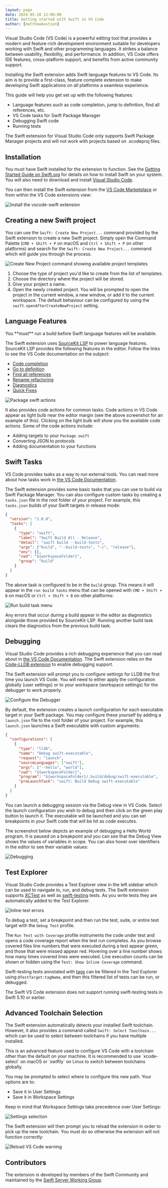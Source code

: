```yaml
---
layout: page
date: 2024-05-28 12:00:00
title: Getting started with Swift in VS Code
author: [matthewbastien]
---
```


Visual Studio Code (VS Code) is a powerful editing tool that provides a modern
and feature-rich development environment suitable for developers working with
Swift and other programming languages. It strikes a balance between usability,
flexibility, and performance. In addition, VS Code offers IDE features,
cross-platform support, and benefits from active community support.

Installing the Swift extension adds Swift language features to VS Code. Its aim
is to provide a first-class, feature complete extension to make developing Swift
applications on all platforms a seamless experience.

This guide will help you get set up with the following features:

- Language features such as code completion, jump to definition, find all
  references, etc.
- VS Code tasks for Swift Package Manager
- Debugging Swift code
- Running tests

<div class="warning" markdown="1">
The Swift extension for Visual Studio Code only supports Swift Package Manager
projects and will not work with projects based on .xcodeproj files.
</div>

## Installation

You must have Swift installed for the extension to function. See the
[Getting Started Guide on Swift.org](https://www.swift.org/getting-started/) for
details on how to install Swift on your system. You will also need to download
and install [Visual Studio Code](https://code.visualstudio.com/Download).

You can then install the Swift extension from the
[VS Code Marketplace](https://marketplace.visualstudio.com/items?itemName=sswg.swift-lang)
or from within the VS Code extensions view:

![Install the vscode-swift extension](/assets/images/getting-started-with-vscode-swift/installation.png)

## Creating a new Swift project

You can use the `Swift: Create New Project...` command provided by the Swift
extension to create a new Swift project. Simply open the Command Palette
(`CMD + Shift + P` on macOS and `Ctrl + Shift + P` on other platforms) and
search for the `Swift: Create New Project...` command which will guide you
through the process.

![Create New Project command showing available project templates](/assets/images/getting-started-with-vscode-swift/create-new-project/select-project-template.png)

1. Choose the type of project you'd like to create from the list of templates.
2. Choose the directory where the project will be stored.
3. Give your project a name.
4. Open the newly created project. You will be prompted to open the project in
   the current window, a new window, or add it to the current workspace. The
   default behaviour can be configured by using the
   `swift.openAfterCreateNewProject` setting.

## Language Features

<div class="warning" markdown="1">
You **must** run a build before Swift language features will be available.
</div>

The Swift extension uses [SourceKit LSP](https://github.com/apple/sourcekit-lsp)
to power language features. SourceKit LSP provides the following features in the
editor. Follow the links to see the VS Code documentation on the subject:

- [Code completion](https://code.visualstudio.com/docs/editor/intellisense)
- [Go to definition](https://code.visualstudio.com/docs/editor/editingevolved#_go-to-definition)
- [Find all references](https://code.visualstudio.com/Docs/editor/editingevolved#_peek)
- [Rename refactoring](https://code.visualstudio.com/docs/editor/refactoring#_rename-symbol)
- [Diagnostics](https://code.visualstudio.com/docs/editor/editingevolved#_errors-warnings)
- [Quick Fixes](https://code.visualstudio.com/docs/editor/editingevolved#_code-action)

![Package swift actions](/assets/images/getting-started-with-vscode-swift/language-features/package_actions.png)

It also provides code actions for common tasks. Code actions in VS Code appear
as light bulb near the editor margin (see the above screenshot for an example of
this). Clicking on the light bulb will show you the available code actions. Some
of the code actions include:

- Adding targets to your `Package.swift`
- Converting JSON to protocols
- Adding documentation to your functions

## Swift Tasks

VS Code provides tasks as a way to run external tools. You can read more about
how tasks work in
[the VS Code Documentation](https://code.visualstudio.com/docs/editor/tasks).

The Swift extension provides some basic tasks that you can use to build via
Swift Package Manager. You can also configure custom tasks by creating a
`tasks.json` file in the root folder of your project. For example, this
`tasks.json` builds of your Swift targets in release mode:

```json
{
  "version": "2.0.0",
  "tasks": [
    {
      "type": "swift",
      "label": "Swift Build All - Release",
      "detail": "swift build --build-tests",
      "args": ["build", "--build-tests", "-c", "release"],
      "env": {},
      "cwd": "${workspaceFolder}",
      "group": "build"
    }
  ]
}
```

The above task is configured to be in the `build` group. This means it will
appear in the `run build tasks` menu that can be opened with `CMD + Shift + B`
on macOS or `Ctrl + Shift + B` on other platforms:

![Run build task menu](/assets/images/getting-started-with-vscode-swift/tasks/build-tasks.png)

Any errors that occur during a build appear in the editor as diagnostics
alongside those provided by SourceKit-LSP. Running another build task clears the
diagnostics from the previous build task.

## Debugging

Visual Studio Code provides a rich debugging experience that you can read about
in
[the VS Code Documentation](https://code.visualstudio.com/docs/editor/debugging).
The Swift extension relies on the
[Code-LLDB extension](https://github.com/vadimcn/vscode-lldb) to enable
debugging support.

<div class="warning" markdown="1">
The Swift extension will prompt you to configure settings for LLDB the first
time you launch VS Code. You will need to either apply the configuration
globally (user settings) or to your workspace (workspace settings) for the
debugger to work properly.

![Configure the Debugger](/assets/images/getting-started-with-vscode-swift/debugging/configure-lldb.png)

</div>

By default, the extension creates a launch configuration for each executable
target in your Swift package. You may configure these yourself by adding a
`launch.json` file to the root folder of your project. For example, this
`launch.json` launches a Swift executable with custom arguments:

```json
{
  "configurations": [
    {
      "type": "lldb",
      "name": "Debug swift-executable",
      "request": "launch",
      "sourceLanguages": ["swift"],
      "args": ["--hello", "world"],
      "cwd": "${workspaceFolder}",
      "program": "${workspaceFolder}/.build/debug/swift-executable",
      "preLaunchTask": "swift: Build Debug swift-executable"
    }
  ]
}
```

You can launch a debugging session via the Debug view in VS Code. Select the
launch configuration you wish to debug and then click on the green play button
to launch it. The executable will be launched and you can set breakpoints in
your Swift code that will be hit as code executes.

The screenshot below depicts an example of debugging a Hello World program. It
is paused on a breakpoint and you can see that the Debug View shows the values
of variables in scope. You can also hover over identifiers in the editor to see
their variable values:

![Debugging](/assets/images/getting-started-with-vscode-swift/debugging/debugging.png)

## Test Explorer

Visual Studio Code provides a Test Explorer view in the left sidebar which can
be used to navigate to, run, and debug tests. The Swift extension supports
[XCTest](https://developer.apple.com/documentation/xctest) as well as
[swift-testing](https://swiftpackageindex.com/apple/swift-testing/main/documentation/testing)
tests. As you write tests they are automatically added to the Test Explorer.

![Inline test errors](/assets/images/getting-started-with-vscode-swift/testing/inline_assertion_failures.png)

To debug a test, set a breakpoint and then run the test, suite, or entire test
target with the `Debug Test` profile.

The `Run Test with Coverage` profile instruments the code under test and opens a
code coverage report when the test run completes. As you browse covered files
line numbers that were executed during a test appear green, and those that were
missed appear red. Hovering over a line number shows how many times covered
lines were executed. Line execution counts can be shown or hidden using the
`Test: Show Inline Coverage` command.

Swift-testing tests annotated with
[tags](https://swiftpackageindex.com/apple/swift-testing/main/documentation/testing/addingtags)
can be filtered in the Test Explorer using `@TestTarget:tagName`, and then this
filtered list of tests can be run, or debugged.

<div class="warning" markdown="1">
The Swift VS Code extension does not support running swift-testing tests in Swift 5.10 or earlier.
</div>

## Advanced Toolchain Selection

The Swift extension automatically detects your installed Swift toolchain.
However, it also provides a command called `Swift: Select Tooclhain...` which
can be used to select between toolchains if you have multiple installed.

<div class="warning" markdown="1">
This is an advanced feature used to configure VS Code with a toolchain other
than the default on your machine. It is recommended to use `xcode-select` on
macOS or `swiftly` on Linux to switch between toolchains globally.
</div>

You may be prompted to select where to configure this new path. Your options are
to:

- Save it in User Settings
- Save it in Workspace Settings

Keep in mind that Workspace Settings take precedence over User Settings:

![Settings selection](/assets/images/getting-started-with-vscode-swift/toolchain-selection/configuration.png)

The Swift extension will then prompt you to reload the extension in order to
pick up the new toolchain. You must do so otherwise the extension will not
function correctly:

![Reload VS Code warning](/assets/images/getting-started-with-vscode-swift/toolchain-selection/reload.png)

## Contributors

The extension is developed by members of the Swift Community and maintained by
the [Swift Server Working Group](https://www.swift.org/sswg/).
